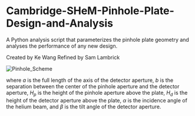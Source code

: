 # Cambridge-SHeM-Pinhole-Plate-Design-and-Analysis

A Python analysis script that parameterizes the pinhole plate geometry and analyses the performance of any new design.

Created by Ke Wang
Refined by Sam Lambrick

![Pinhole_Scheme](https://github.com/user-attachments/assets/abcc9f5e-898d-49f5-aa07-7d5b6fdba1e3)

where $a$ is the full length of the axis of the detector aperture, $b$ is the separation between the center of the pinhole aperture and the detector aperture, $H_p$ is the height of the pinhole aperture above the plate, $H_d$ is the height of the detector aperture above the plate, $\alpha$ is the incidence angle of the helium beam, and $\beta$ is the tilt angle of the detector aperture.
